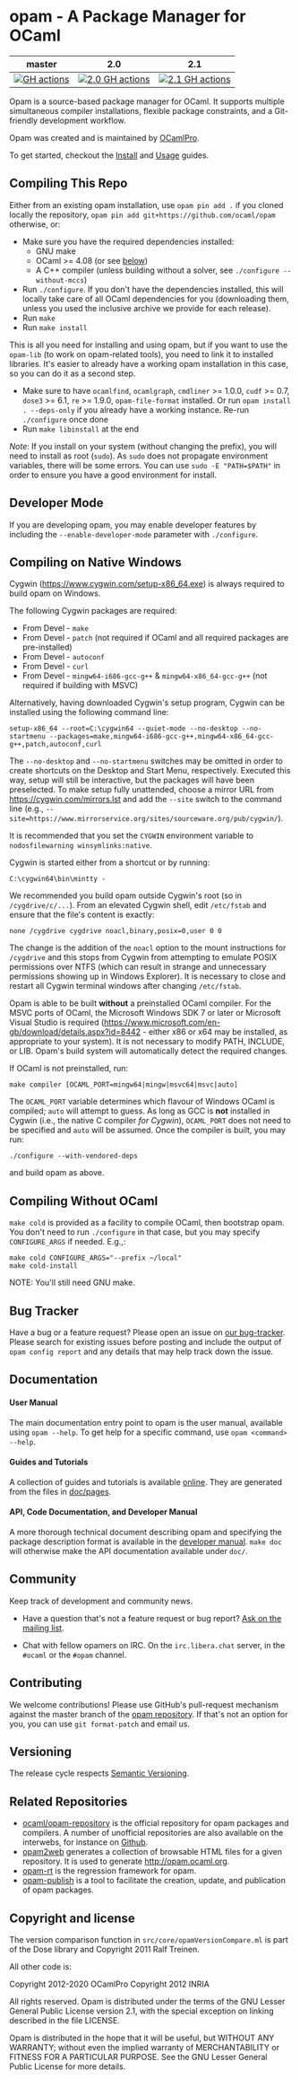 # opam - A Package Manager for OCaml

|master|2.0|2.1|
|--|--|--|
|[![GH actions](https://github.com/ocaml/opam/workflows/Builds,%20tests%20&%20co/badge.svg)](https://github.com/ocaml/opam/actions?query=workflow%3A%22Builds%2C+tests+%26+co%22+branch%3Amaster) | [![2.0 GH actions](https://github.com/ocaml/opam/workflows/Builds,%20tests%20&%20co/badge.svg?branch=2.0)](https://github.com/ocaml/opam/actions?query=workflow%3A%22Builds%2C+tests+%26+co%22+branch%3A2.0) | [![2.1 GH actions](https://github.com/ocaml/opam/workflows/Builds,%20tests%20&%20co/badge.svg?branch=2.1)](https://github.com/ocaml/opam/actions?query=workflow%3A%22Builds%2C+tests+%26+co%22+branch%3A2.1) |

Opam is a source-based package manager for OCaml. It supports multiple simultaneous
compiler installations, flexible package constraints, and a Git-friendly development
workflow.

Opam was created and is maintained by [OCamlPro](http://www.ocamlpro.com).

To get started, checkout the [Install](http://opam.ocaml.org/doc/Install.html)
and [Usage](http://opam.ocaml.org/doc/Usage.html) guides.

## Compiling This Repo

Either from an existing opam installation, use
`opam pin add .` if you cloned locally the repository,
`opam pin add git+https://github.com/ocaml/opam` otherwise, or:

* Make sure you have the required dependencies installed:
  - GNU make
  - OCaml >= 4.08 (or see [below](#compiling-without-ocaml))
  - A C++ compiler (unless building without a solver, see `./configure --without-mccs`)
* Run `./configure`. If you don't have the dependencies installed, this will
  locally take care of all OCaml dependencies for you (downloading them, unless
  you used the inclusive archive we provide for each release).
* Run `make`
* Run `make install`

This is all you need for installing and using opam, but if you want to use the
`opam-lib` (to work on opam-related tools), you need to link it to installed
libraries. It's easier to already have a working opam installation in this case,
so you can do it as a second step.

* Make sure to have `ocamlfind`, `ocamlgraph`, `cmdliner` >= 1.0.0, `cudf` >= 0.7,
  `dose3` >= 6.1, `re` >= 1.9.0, `opam-file-format` installed. Or run `opam install
  . --deps-only` if you already have a working instance. Re-run
  `./configure` once done
* Run `make libinstall` at the end

_Note_: If you install on your system (without changing the prefix), you will
need to install as root (`sudo`). As `sudo` does not propagate environment
variables, there will be some errors. You can use `sudo -E "PATH=$PATH"` in order
to ensure you have a good environment for install.

## Developer Mode

If you are developing opam, you may enable developer features by including the
`--enable-developer-mode` parameter with `./configure`.

## Compiling on Native Windows

Cygwin (https://www.cygwin.com/setup-x86_64.exe) is always required to build opam on
Windows.

The following Cygwin packages are required:
* From Devel - `make`
* From Devel - `patch` (not required if OCaml and all required packages are
                        pre-installed)
* From Devel - `autoconf`
* From Devel - `curl`
* From Devel - `mingw64-i686-gcc-g++` & `mingw64-x86_64-gcc-g++` (not required if
                                                                 building with MSVC)

Alternatively, having downloaded Cygwin's setup program, Cygwin can be installed
using the following command line:

```
setup-x86_64 --root=C:\cygwin64 --quiet-mode --no-desktop --no-startmenu --packages=make,mingw64-i686-gcc-g++,mingw64-x86_64-gcc-g++,patch,autoconf,curl
```

The `--no-desktop` and `--no-startmenu` switches may be omitted in order to create
shortcuts on the Desktop and Start Menu, respectively. Executed this way, setup will
still be interactive, but the packages will have been preselected. To make setup
fully unattended, choose a mirror URL from https://cygwin.com/mirrors.lst and add
the `--site` switch to the command line
(e.g., `--site=https://www.mirrorservice.org/sites/sourceware.org/pub/cygwin/`).

It is recommended that you set the `CYGWIN` environment variable to
`nodosfilewarning winsymlinks:native`.

Cygwin is started either from a shortcut or by running:

```
C:\cygwin64\bin\mintty -
```

We recommended you build opam outside Cygwin's root
(so in `/cygdrive/c/...`). From an elevated Cygwin shell, edit `/etc/fstab` and
ensure that the file's content is exactly:

```
none /cygdrive cygdrive noacl,binary,posix=0,user 0 0
```

The change is the addition of the `noacl` option to the mount instructions for
`/cygdrive` and this stops from Cygwin from attempting to emulate POSIX permissions
over NTFS (which can result in strange and unnecessary permissions showing up in
Windows Explorer). It is necessary to close and restart all Cygwin terminal windows
after changing `/etc/fstab`.

Opam is able to be built **without** a preinstalled OCaml compiler. For the MSVC
ports of OCaml, the Microsoft Windows SDK 7 or later or Microsoft Visual Studio is
required (https://www.microsoft.com/en-gb/download/details.aspx?id=8442 - either x86
or x64 may be installed, as appropriate to your system). It is not necessary to
modify PATH, INCLUDE, or LIB. Opam's build system will automatically detect the
required changes.

If OCaml is not preinstalled, run:
```
make compiler [OCAML_PORT=mingw64|mingw|msvc64|msvc|auto]
```
The `OCAML_PORT` variable determines which flavour of Windows OCaml is compiled;
`auto` will attempt to guess. As long as GCC is **not** installed in Cygwin
(i.e., the native C compiler *for Cygwin*), `OCAML_PORT` does not need to be
specified and `auto` will be assumed. Once the compiler is built, you may run:
```
./configure --with-vendored-deps
```
and build opam as above.

## Compiling Without OCaml

`make cold` is provided as a facility to compile OCaml, then bootstrap opam.
You don't need to run `./configure` in that case, but
you may specify `CONFIGURE_ARGS` if needed. E.g.,:

```
make cold CONFIGURE_ARGS="--prefix ~/local"
make cold-install
```

NOTE: You'll still need GNU make.

## Bug Tracker

Have a bug or a feature request? Please open an issue on [our
bug-tracker](https://github.com/ocaml/opam/issues). Please search for existing
issues before posting and include the output of `opam config report` and any
details that may help track down the issue.

## Documentation

#### User Manual

The main documentation entry point to opam is the user manual,
available using `opam --help`. To get help for a specific command, use
`opam <command> --help`.

#### Guides and Tutorials

A collection of guides and tutorials is available
[online](http://opam.ocaml.org/doc/Usage.html). They are generated from the
files in [doc/pages](https://github.com/ocaml/opam/tree/master/doc/pages).

#### API, Code Documentation, and Developer Manual

A more thorough technical document describing opam and specifying the package
description format is available in the
[developer manual](https://opam.ocaml.org/doc/Manual.html). `make
doc` will otherwise make the API documentation available under `doc/`.

## Community

Keep track of development and community news.

* Have a question that's not a feature request or bug report?
  [Ask on the mailing list](http://lists.ocaml.org/listinfo/infrastructure).

* Chat with fellow opamers on IRC. On the `irc.libera.chat` server,
  in the `#ocaml` or the `#opam` channel.

## Contributing

We welcome contributions! Please use GitHub's pull-request mechanism against
the master branch of the [opam repository](https://github.com/ocaml/opam). If
that's not an option for you, you can use `git format-patch` and email us.

## Versioning

The release cycle respects [Semantic Versioning](http://semver.org/).

## Related Repositories

- [ocaml/opam-repository](https://github.com/ocaml/opam-repository) is the
  official repository for opam packages and compilers. A number of unofficial
  repositories are also available on the interwebs, for instance on
  [Github](https://github.com/search?q=opam-repo&type=Repositories).
- [opam2web](https://github.com/ocaml/opam2web) generates a collection of
  browsable HTML files for a given repository. It is used to generate
  http://opam.ocaml.org.
- [opam-rt](https://github.com/ocaml/opam-rt) is the regression framework for opam.
- [opam-publish](https://github.com/ocaml-opam/opam-publish) is a tool to facilitate
  the creation, update, and publication of opam packages.

## Copyright and license

The version comparison function in `src/core/opamVersionCompare.ml` is part of
the Dose library and Copyright 2011 Ralf Treinen.

All other code is:

Copyright 2012-2020 OCamlPro
Copyright 2012 INRIA

All rights reserved. Opam is distributed under the terms of the GNU Lesser
General Public License version 2.1, with the special exception on linking
described in the file LICENSE.

Opam is distributed in the hope that it will be useful, but WITHOUT ANY
WARRANTY; without even the implied warranty of MERCHANTABILITY or FITNESS FOR A
PARTICULAR PURPOSE. See the GNU Lesser General Public License for more details.
